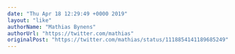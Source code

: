 ```yaml
---
date: "Thu Apr 18 12:29:49 +0000 2019"
layout: "like"
authorName: "Mathias Bynens"
authorUrl: "https://twitter.com/mathias"
originalPost: "https://twitter.com/mathias/status/1118854141189685249"
---
```

